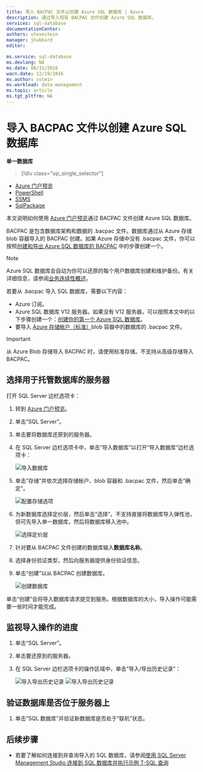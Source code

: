 ```yaml
---
title: 导入 BACPAC 文件以创建 Azure SQL 数据库 | Azure
description: 通过导入现有 BACPAC 文件创建 Azure SQL 数据库。
services: sql-database
documentationCenter: 
authors: stevestein
manager: jhubbard
editor: 

ms.service: sql-database
ms.devlang: NA
ms.date: 08/31/2016
wacn.date: 12/19/2016
ms.author: sstein
ms.workload: data-management
ms.topic: article
ms.tgt_pltfrm: NA
---
```


# 导入 BACPAC 文件以创建 Azure SQL 数据库

**单一数据库**

> [!div class="op_single_selector"]
- [Azure 门户预览](./sql-database-import.md)
- [PowerShell](./sql-database-import-powershell.md)
- [SSMS](./sql-database-cloud-migrate-compatible-import-bacpac-ssms.md)
- [SqlPackage](./sql-database-cloud-migrate-compatible-import-bacpac-sqlpackage.md)

本文说明如何使用 [Azure 门户预览](https://portal.azure.cn)通过 BACPAC 文件创建 Azure SQL 数据库。

BACPAC 是包含数据库架构和数据的 .bacpac 文件。数据库通过从 Azure 存储 blob 容器导入的 BACPAC 创建。如果 Azure 存储中没有 .bacpac 文件，你可以按照[创建和导出 Azure SQL 数据库的 BACPAC](./sql-database-export.md) 中的步骤创建一个。

> [!NOTE]
> Azure SQL 数据库会自动为你可以还原的每个用户数据库创建和维护备份。有关详细信息，请参阅[业务连续性概述](./sql-database-business-continuity.md)。

若要从 .bacpac 导入 SQL 数据库，需要以下内容：

- Azure 订阅。
- Azure SQL 数据库 V12 服务器。如果没有 V12 服务器，可以按照本文中的以下步骤创建一个：[创建你的第一个 Azure SQL 数据库](./sql-database-get-started.md)。
- 要导入 [Azure 存储帐户（标准）](../storage/storage-create-storage-account.md)blob 容器中的数据库的 .bacpac 文件。

> [!IMPORTANT]
> 从 Azure Blob 存储导入 BACPAC 时，请使用标准存储。不支持从高级存储导入 BACPAC。

## 选择用于托管数据库的服务器

打开 SQL Server 边栏选项卡：

1. 转到 [Azure 门户预览](https://portal.azure.cn)。
2. 单击“SQL Server”。
3. 单击要将数据库还原到的服务器。
4. 在 SQL Server 边栏选项卡中，单击“导入数据库”以打开“导入数据库”边栏选项卡：

    ![导入数据库][1]

1.  单击“存储”并依次选择存储帐户、blob 容器和 .bacpac 文件，然后单击“确定”。

    ![配置存储选项][2]

1.  为新数据库选择定价层，然后单击“选择”。不支持直接将数据库导入弹性池，但可先导入单一数据库，然后将数据库移入池中。

    ![选择定价层][3]

1.  针对要从 BACPAC 文件创建的数据库输入**数据库名称**。
2.  选择身份验证类型，然后向服务器提供身份验证信息。
3.  单击“创建”以从 BACPAC 创建数据库。

    ![创建数据库][4]

单击“创建”会将导入数据库请求提交到服务。根据数据库的大小，导入操作可能需要一些时间才能完成。

## 监视导入操作的进度

1. 单击“SQL Server”。
2. 单击要还原到的服务器。
3. 在 SQL Server 边栏选项卡的操作区域中，单击“导入/导出历史记录”：

    ![导入导出历史记录][5] 
    ![导入导出历史记录][6]

## 验证数据库是否位于服务器上

1. 单击“SQL 数据库”并验证新数据库是否处于“联机”状态。

## 后续步骤

- 若要了解如何连接到并查询导入的 SQL 数据库，请参阅[使用 SQL Server Management Studio 连接到 SQL 数据库并执行示例 T-SQL 查询](./sql-database-connect-query-ssms.md)

<!--Image references-->

[1]: ./media/sql-database-import/import-database.png
[2]: ./media/sql-database-import/storage-options.png
[3]: ./media/sql-database-import/pricing-tier.png
[4]: ./media/sql-database-import/create.png
[5]: ./media/sql-database-import/import-history.png
[6]: ./media/sql-database-import/import-status.png

<!---HONumber=Mooncake_Quality_Review_1202_2016-->